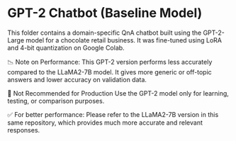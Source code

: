 # GPT-2 Chatbot (Baseline Model)

This folder contains a domain-specific QnA chatbot built using the GPT-2-Large model for a chocolate retail business.
It was fine-tuned using LoRA and 4-bit quantization on Google Colab.

📉 Note on Performance:
This GPT-2 version performs less accurately compared to the LLaMA2-7B model.
It gives more generic or off-topic answers and lower accuracy on validation data.

🚫 Not Recommended for Production
Use the GPT-2 model only for learning, testing, or comparison purposes.

✅ For better performance:
Please refer to the LLaMA2-7B version in this same repository, which provides much more accurate and relevant responses.
